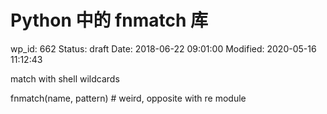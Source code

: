 # Python 中的 fnmatch 库


wp_id: 662
Status: draft
Date: 2018-06-22 09:01:00
Modified: 2020-05-16 11:12:43


match with shell wildcards

fnmatch(name, pattern) # weird, opposite with re module